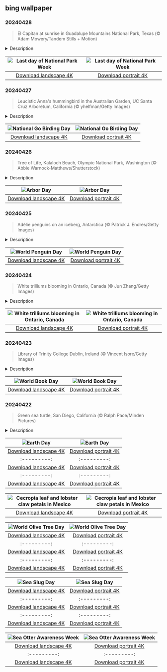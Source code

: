 ## bing wallpaper

### 20240428

> El Capitan at sunrise in Guadalupe Mountains National Park, Texas (© Adam Mowery/Tandem Stills + Motion)

<details>
<summary>Description</summary>

> Take advantage of the last day of National Park Week! If you haven't had time to take part, we've got your back. Let us take you to Guadalupe Mountains National Park in West Texas. The park, officially established in 1972, covers 86,416 acres. Here, the Guadalupe Mountains rise over the salt dunes of the Chihuahuan Desert and include the highest point in Texas, the 8,751-foot Guadalupe Peak. Pictured on today's homepage is another iconic landmark, El Capitan. Not to be confused with its famous namesake in California, this limestone cliff towers 8,085 feet high and is often used as a waymark for travelers. Even if National Park Week is over, there are plenty of days in the year to visit the country's abundant natural splendor.
> 
> 
> 
> 

</details>

| ![Last day of National Park Week](https://cn.bing.com/th?id=OHR.GuadalupeTexas_EN-US5906260854_UHD.jpg&pid=hp&w=400&h=224&rs=1&c=4) | ![Last day of National Park Week](https://cn.bing.com/th?id=OHR.GuadalupeTexas_EN-US5906260854_1080x1920.jpg&pid=hp&w=155&h=315&rs=1&c=4) |
|:---------:|:---------:|
| [Download landscape 4K](https://cn.bing.com/th?id=OHR.GuadalupeTexas_EN-US5906260854_UHD.jpg) | [Download portrait 4K](https://cn.bing.com/th?id=OHR.GuadalupeTexas_EN-US5906260854_1080x1920.jpg) |

### 20240427

> Leucistic Anna's hummingbird in the Australian Garden, UC Santa Cruz Arboretum, California (© yhelfman/Getty Images)

<details>
<summary>Description</summary>

> Get your binoculars and field guide and head to a local park, as it's National Go Birding Day! Held on the last Saturday in April, this holiday celebrates birdwatching, an activity enjoyed by millions worldwide. There are approximately 18,000 known bird species around the world. Birds come in a wide range of sizes, colors, and behaviors, making them one of the most diverse groups of animals on Earth—from imposing eagles to today's tiny snowy-winged star, a leucistic Anna's hummingbird in the Australian Garden at the UC Santa Cruz Arboretum. These hummingbirds are typically vibrant in color, but leucism means some have decreased pigmentation, resulting in a paler appearance. Unlike albino birds, these hummingbirds do not have red or pink eyes. Their lighter plumage reduces protective camouflage, making them more vulnerable to predators such as hawks and feral cats.
> 
> 
> 
> 

</details>

| ![National Go Birding Day](https://cn.bing.com/th?id=OHR.LeucisticHummingbird_EN-US5796079642_UHD.jpg&pid=hp&w=400&h=224&rs=1&c=4) | ![National Go Birding Day](https://cn.bing.com/th?id=OHR.LeucisticHummingbird_EN-US5796079642_1080x1920.jpg&pid=hp&w=155&h=315&rs=1&c=4) |
|:---------:|:---------:|
| [Download landscape 4K](https://cn.bing.com/th?id=OHR.LeucisticHummingbird_EN-US5796079642_UHD.jpg) | [Download portrait 4K](https://cn.bing.com/th?id=OHR.LeucisticHummingbird_EN-US5796079642_1080x1920.jpg) |

### 20240426

> Tree of Life, Kalaloch Beach, Olympic National Park, Washington (© Abbie Warnock-Matthews/Shutterstock)

<details>
<summary>Description</summary>

> The first Arbor Day in the US was held in 1872. Since then, the event has really taken root. On the last Friday of April, people across the country mark the occasion by planting trees, often dedicating them to a loved one. It's also a great day to celebrate trees themselves. As well as providing homes for countless species of animals, trees absorb carbon dioxide and clean the air we breathe. They also help to keep cities cooler and can even play a role in preventing floods.
> 
> The amazing tree in today's image is the Tree of Life at Kalaloch Beach on Washington's Pacific coast. Seemingly defying gravity, this large Sitka spruce's roots cling to the sides of a small gully. The soil under the tree is slowly being worn away by a stream that flows into the Pacific Ocean, yet, somehow, the Tree of Life continues to grow. Given its will to live, it's easy to understand how this tree earned its nickname.
> 
> 

</details>

| ![Arbor Day](https://cn.bing.com/th?id=OHR.KalalochTree_EN-US5565386489_UHD.jpg&pid=hp&w=400&h=224&rs=1&c=4) | ![Arbor Day](https://cn.bing.com/th?id=OHR.KalalochTree_EN-US5565386489_1080x1920.jpg&pid=hp&w=155&h=315&rs=1&c=4) |
|:---------:|:---------:|
| [Download landscape 4K](https://cn.bing.com/th?id=OHR.KalalochTree_EN-US5565386489_UHD.jpg) | [Download portrait 4K](https://cn.bing.com/th?id=OHR.KalalochTree_EN-US5565386489_1080x1920.jpg) |

### 20240425

> Adélie penguins on an iceberg, Antarctica (© Patrick J. Endres/Getty Images)

<details>
<summary>Description</summary>

> Why fly when you can slide? Happy World Penguin Day! There are 18 species of these flightless birds, 17 of which live in the Southern Hemisphere. Today's Antarctic image stars Adélie penguins, discovered in 1840 by French adventurer Jules Dumont d'Urville, who named them after his wife, Adèle. Despite their small size, Adélie penguins are sleek swimmers and can dive as deep as 575 feet in search of shrimp-like krill or fish. They are social animals that gather in small colonies for foraging, hunting, and protection. While it may seem mischievous, Adélies steal pebbles from nearby nests to strengthen their own, safeguarding their eggs and chicks from Antarctica's harsh conditions and predators.
> 
> 
> 
> 

</details>

| ![World Penguin Day](https://cn.bing.com/th?id=OHR.PenguinDirections_EN-US5469437415_UHD.jpg&pid=hp&w=400&h=224&rs=1&c=4) | ![World Penguin Day](https://cn.bing.com/th?id=OHR.PenguinDirections_EN-US5469437415_1080x1920.jpg&pid=hp&w=155&h=315&rs=1&c=4) |
|:---------:|:---------:|
| [Download landscape 4K](https://cn.bing.com/th?id=OHR.PenguinDirections_EN-US5469437415_UHD.jpg) | [Download portrait 4K](https://cn.bing.com/th?id=OHR.PenguinDirections_EN-US5469437415_1080x1920.jpg) |

### 20240424

> White trilliums blooming in Ontario, Canada (© Jun Zhang/Getty Images)

<details>
<summary>Description</summary>

> Three petals, three leaves, and three stigmas—that's the white trillium for you, whose name derived from the Latin word for 'three.' Native to eastern North America, the spring-blooming species is one of the most common woodland wildflowers. Unlike some impulsive blossoms that burst into color at the slightest hint of warmth, this plant is a slow bloomer. From gracing US postage stamps to being the state wildflower of Ohio and an official symbol of Canada's Ontario, the white trillium is ingrained in our culture. Beyond its aesthetic appeal, the plant has earned its stripes in the world of herbal medicine. So, next time you find yourself wandering through the woodland realm, keep an eye out for this floral gem!
> 
> 
> 
> 

</details>

| ![White trilliums blooming in Ontario, Canada](https://cn.bing.com/th?id=OHR.TrilliumOntario_EN-US5180679465_UHD.jpg&pid=hp&w=400&h=224&rs=1&c=4) | ![White trilliums blooming in Ontario, Canada](https://cn.bing.com/th?id=OHR.TrilliumOntario_EN-US5180679465_1080x1920.jpg&pid=hp&w=155&h=315&rs=1&c=4) |
|:---------:|:---------:|
| [Download landscape 4K](https://cn.bing.com/th?id=OHR.TrilliumOntario_EN-US5180679465_UHD.jpg) | [Download portrait 4K](https://cn.bing.com/th?id=OHR.TrilliumOntario_EN-US5180679465_1080x1920.jpg) |

### 20240423

> Library of Trinity College Dublin, Ireland (© Vincent Isore/Getty Images)

<details>
<summary>Description</summary>

> In the heart of Ireland, amidst the storied halls of the Library of Trinity College Dublin, scrolls and tomes whisper tales of long-gone eras. Today, these silent storytellers shine for World Book Day. Established by UNESCO in 1995, the day serves as a reminder of the importance of reading, publishing, and copyright. But why April 23? It marks the shared death anniversary of William Shakespeare, Miguel de Cervantes, and several other literary greats. From the annual street festival exhibiting authors, poets, and literary organizations in Kensington, Maryland, to the distribution of book vouchers to kids in many countries around the world, this day comes alive with the rustle of turning pages. Interestingly, each year, UNESCO crowns one city as the 'World Book Capital.' The chosen city then carries out activities aimed at promoting reading for the awarded year; this year it is Strasbourg, France. So, have you picked out a book to read yet?
> 
> 
> 
> 

</details>

| ![World Book Day](https://cn.bing.com/th?id=OHR.TrinityDublin_EN-US9065489677_UHD.jpg&pid=hp&w=400&h=224&rs=1&c=4) | ![World Book Day](https://cn.bing.com/th?id=OHR.TrinityDublin_EN-US9065489677_1080x1920.jpg&pid=hp&w=155&h=315&rs=1&c=4) |
|:---------:|:---------:|
| [Download landscape 4K](https://cn.bing.com/th?id=OHR.TrinityDublin_EN-US9065489677_UHD.jpg) | [Download portrait 4K](https://cn.bing.com/th?id=OHR.TrinityDublin_EN-US9065489677_1080x1920.jpg) |

### 20240422

> Green sea turtle, San Diego, California (© Ralph Pace/Minden Pictures)

<details>
<summary>Description</summary>

> Today is Earth Day—a day dedicated to celebrating the planet we call home and raising awareness of environmental problems. The seeds of this day were planted back in 1969 when Senator Gaylord Nelson of Wisconsin witnessed events like the Cuyahoga River catching fire and the Santa Barbara oil spill and decided that the world needed an environmental initiative. A year later, the first Earth Day event was held. Now, it has grown into an annual event with more than a billion people in over 193 countries taking part.
> 
> This year, the campaign's focus is on plastics, which are a particularly serious form of pollution on land and in the oceans. Many species—including this green sea turtle—eat plastic waste, mistaking it for food. Plastics also pose an entanglement risk and can also break down to become microplastics. Every year, 25 million tons of plastic enter aquatic ecosystems. So, whether you're planting trees, cleaning up beaches, or simply spreading the word, let's remember to promote sustainable living. After all, there's no planet B!
> 
> 

</details>

| ![Earth Day](https://cn.bing.com/th?id=OHR.EarthDayTurtle_EN-US4769423754_UHD.jpg&pid=hp&w=400&h=224&rs=1&c=4) | ![Earth Day](https://cn.bing.com/th?id=OHR.EarthDayTurtle_EN-US4769423754_1080x1920.jpg&pid=hp&w=155&h=315&rs=1&c=4) |
|:---------:|:---------:|
| [Download landscape 4K](https://cn.bing.com/th?id=OHR.EarthDayTurtle_EN-US4769423754_UHD.jpg) | [Download portrait 4K](https://cn.bing.com/th?id=OHR.EarthDayTurtle_EN-US4769423754_1080x1920.jpg) |ser_EN-US3470127711_1080x1920.jpg&pid=hp&w=155&h=315&rs=1&c=4) |
|:---------:|:---------:|
| [Download landscape 4K](https://cn.bing.com/th?id=OHR.YellowstoneGeyser_EN-US3470127711_UHD.jpg) | [Download portrait 4K](https://cn.bing.com/th?id=OHR.YellowstoneGeyser_EN-US3470127711_1080x1920.jpg) |1080x1920.jpg&pid=hp&w=155&h=315&rs=1&c=4) |
|:---------:|:---------:|
| [Download landscape 4K](https://cn.bing.com/th?id=OHR.AmericanWetlands_EN-US1844827155_UHD.jpg) | [Download portrait 4K](https://cn.bing.com/th?id=OHR.AmericanWetlands_EN-US1844827155_1080x1920.jpg) |9784_UHD.jpg) | [Download portrait 4K](https://cn.bing.com/th?id=OHR.RedPlanetDay_EN-US9693219784_1080x1920.jpg) |r claw is often cultivated as an ornamental plant for tropical gardens. Gardeners looking to attract birds love the Heliconia because its plentiful nectar draws hummingbirds to its downward-facing flowers. Those same flowers have special recognition in Bolivia as 'patujú,' the national flower, which appears on one of the country's flags.
> 
> 

</details>

| ![Cecropia leaf and lobster claw petals in Mexico](https://cn.bing.com/th?id=OHR.Cecropia_EN-US9602789937_UHD.jpg&pid=hp&w=400&h=224&rs=1&c=4) | ![Cecropia leaf and lobster claw petals in Mexico](https://cn.bing.com/th?id=OHR.Cecropia_EN-US9602789937_1080x1920.jpg&pid=hp&w=155&h=315&rs=1&c=4) |
|:---------:|:---------:|
| [Download landscape 4K](https://cn.bing.com/th?id=OHR.Cecropia_EN-US9602789937_UHD.jpg) | [Download portrait 4K](https://cn.bing.com/th?id=OHR.Cecropia_EN-US9602789937_1080x1920.jpg) |though olive trees do not grow very tall, usually no more than 30 feet, they live a very long time. One of the oldest known trees in the world, in Portugal, is believed to be 3,350 years old. Many live for millennia, their trunks growing thick and gnarled, and their branches bearing fruit century after century. As civilizations rise and fall around them, these hardy trees remain resilient and steadfast.
> 
> 

</details>

| ![World Olive Tree Day](https://cn.bing.com/th?id=OHR.OliveTreeDay_EN-US9460125670_UHD.jpg&pid=hp&w=400&h=224&rs=1&c=4) | ![World Olive Tree Day](https://cn.bing.com/th?id=OHR.OliveTreeDay_EN-US9460125670_1080x1920.jpg&pid=hp&w=155&h=315&rs=1&c=4) |
|:---------:|:---------:|
| [Download landscape 4K](https://cn.bing.com/th?id=OHR.OliveTreeDay_EN-US9460125670_UHD.jpg) | [Download portrait 4K](https://cn.bing.com/th?id=OHR.OliveTreeDay_EN-US9460125670_1080x1920.jpg) |pid=hp&w=155&h=315&rs=1&c=4) |
|:---------:|:---------:|
| [Download landscape 4K](https://cn.bing.com/th?id=OHR.MonksMound_EN-US9323884241_UHD.jpg) | [Download portrait 4K](https://cn.bing.com/th?id=OHR.MonksMound_EN-US9323884241_1080x1920.jpg) |](https://cn.bing.com/th?id=OHR.Calacas_EN-US6430903741_UHD.jpg) | [Download portrait 4K](https://cn.bing.com/th?id=OHR.Calacas_EN-US6430903741_1080x1920.jpg) |.com/th?id=OHR.SealRiver_EN-US6267835630_1080x1920.jpg&pid=hp&w=155&h=315&rs=1&c=4) |
|:---------:|:---------:|
| [Download landscape 4K](https://cn.bing.com/th?id=OHR.SealRiver_EN-US6267835630_UHD.jpg) | [Download portrait 4K](https://cn.bing.com/th?id=OHR.SealRiver_EN-US6267835630_1080x1920.jpg) |e a more fitting name. Someone call Terry.
> 
> 

</details>

| ![Sea Slug Day](https://cn.bing.com/th?id=OHR.SeaAngel_EN-US5531672696_UHD.jpg&pid=hp&w=400&h=224&rs=1&c=4) | ![Sea Slug Day](https://cn.bing.com/th?id=OHR.SeaAngel_EN-US5531672696_1080x1920.jpg&pid=hp&w=155&h=315&rs=1&c=4) |
|:---------:|:---------:|
| [Download landscape 4K](https://cn.bing.com/th?id=OHR.SeaAngel_EN-US5531672696_UHD.jpg) | [Download portrait 4K](https://cn.bing.com/th?id=OHR.SeaAngel_EN-US5531672696_1080x1920.jpg) |OHR.DarkSkyAcadia_EN-US6966527964_1080x1920.jpg) |.bing.com/th?id=OHR.GoldenJellyfish_EN-US6743816471_1080x1920.jpg&pid=hp&w=155&h=315&rs=1&c=4) |
|:---------:|:---------:|
| [Download landscape 4K](https://cn.bing.com/th?id=OHR.GoldenJellyfish_EN-US6743816471_UHD.jpg) | [Download portrait 4K](https://cn.bing.com/th?id=OHR.GoldenJellyfish_EN-US6743816471_1080x1920.jpg) |ng.com/th?id=OHR.LastDollarRoad_EN-US7923638318_UHD.jpg&pid=hp&w=400&h=224&rs=1&c=4) | ![First day of autumn](https://cn.bing.com/th?id=OHR.LastDollarRoad_EN-US7923638318_1080x1920.jpg&pid=hp&w=155&h=315&rs=1&c=4) |
|:---------:|:---------:|
| [Download landscape 4K](https://cn.bing.com/th?id=OHR.LastDollarRoad_EN-US7923638318_UHD.jpg) | [Download portrait 4K](https://cn.bing.com/th?id=OHR.LastDollarRoad_EN-US7923638318_1080x1920.jpg) |ppers who hunted otters to near extinction before they were protected by law. Although sea otter populations have rebounded, they are still considered endangered. Otters live along the Pacific Coast of North America, from California up to Alaska. Although they can walk on land, they almost never find the need or desire to, even when it's nap time. When they're ready for a snooze, they'll raft up, wrap themselves in a strand of kelp to keep them from drifting away, and recline on the world's biggest waterbed.

</details>

| ![Sea Otter Awareness Week](https://cn.bing.com/th?id=OHR.SitkaOtters_EN-US7714053956_UHD.jpg&pid=hp&w=400&h=224&rs=1&c=4) | ![Sea Otter Awareness Week](https://cn.bing.com/th?id=OHR.SitkaOtters_EN-US7714053956_1080x1920.jpg&pid=hp&w=155&h=315&rs=1&c=4) |
|:---------:|:---------:|
| [Download landscape 4K](https://cn.bing.com/th?id=OHR.SitkaOtters_EN-US7714053956_UHD.jpg) | [Download portrait 4K](https://cn.bing.com/th?id=OHR.SitkaOtters_EN-US7714053956_1080x1920.jpg) |oo_EN-US7569665443_UHD.jpg&pid=hp&w=400&h=224&rs=1&c=4) | ![World Bamboo Day](https://cn.bing.com/th?id=OHR.ArashiyamaBamboo_EN-US7569665443_1080x1920.jpg&pid=hp&w=155&h=315&rs=1&c=4) |
|:---------:|:---------:|
| [Download landscape 4K](https://cn.bing.com/th?id=OHR.ArashiyamaBamboo_EN-US7569665443_UHD.jpg) | [Download portrait 4K](https://cn.bing.com/th?id=OHR.ArashiyamaBamboo_EN-US7569665443_1080x1920.jpg) |